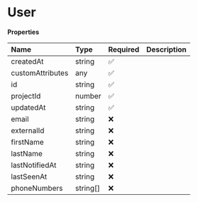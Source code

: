 # User

**Properties**

| Name             | Type     | Required | Description |
| :--------------- | :------- | :------- | :---------- |
| createdAt        | string   | ✅       |             |
| customAttributes | any      | ✅       |             |
| id               | string   | ✅       |             |
| projectId        | number   | ✅       |             |
| updatedAt        | string   | ✅       |             |
| email            | string   | ❌       |             |
| externalId       | string   | ❌       |             |
| firstName        | string   | ❌       |             |
| lastName         | string   | ❌       |             |
| lastNotifiedAt   | string   | ❌       |             |
| lastSeenAt       | string   | ❌       |             |
| phoneNumbers     | string[] | ❌       |             |

<!-- This file was generated by liblab | https://liblab.com/ -->
